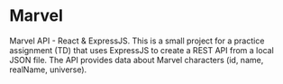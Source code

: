 # Marvel
Marvel API - React &amp; ExpressJS. This is a small project for a practice assignment (TD) that uses ExpressJS to create a REST API from a local JSON file. The API provides data about Marvel characters (id, name, realName, universe).
